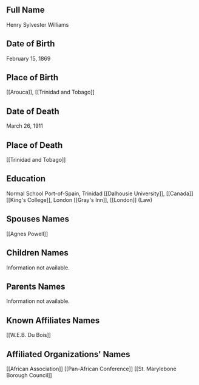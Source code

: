 ## Full Name
Henry Sylvester Williams

## Date of Birth
February 15, 1869

## Place of Birth
[[Arouca]], [[Trinidad and Tobago]]

## Date of Death
March 26, 1911

## Place of Death
[[Trinidad and Tobago]]

## Education
Normal School Port-of-Spain, Trinidad
[[Dalhousie University]], [[Canada]]
[[King's College]], London
[[Gray's Inn]], [[London]] (Law)

## Spouses Names
[[Agnes Powell]]

## Children Names
Information not available.

## Parents Names
Information not available.

## Known Affiliates Names
[[W.E.B. Du Bois]]

## Affiliated Organizations' Names
[[African Association]]
[[Pan-African Conference]]
[[St. Marylebone Borough Council]]